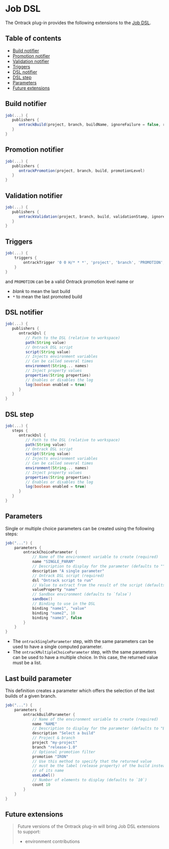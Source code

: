 Job DSL
=======

The Ontrack plug-in provides the following extensions to the [Job DSL](https://github.com/nemerosa/ontrack/wiki/DSL).

## Table of contents

* [Build notifier](#build-notifier)
* [Promotion notifier](#promotion-notifier)
* [Validation notifier](#validation-notifier)
* [Triggers](#triggers)
* [DSL notifier](#dsl-notifier)
* [DSL step](#dsl-step)
* [Parameters](#parameters)
* [Future extensions](#future-extensions)

## Build notifier

```groovy
job(...) {
   publishers {
      ontrackBuild(project, branch, buildName, ignoreFailure = false, runInfo = false)
   }
}
```

## Promotion notifier

```groovy
job(...) {
   publishers {
      ontrackPromotion(project, branch, build, promotionLevel)
   }
}
```

## Validation notifier

```groovy
job(...) {
   publishers {
      ontrackValidation(project, branch, build, validationStamp, ignoreFailure = false, runInfo = false)
   }
}
```

## Triggers

```groovy
job(...) {
    triggers {
        ontrackTrigger '0 0 H/* * *', 'project', 'branch', 'PROMOTION', 'VERSION'
    }
}
```

and `PROMOTION` can be a valid Ontrack promotion level name or

* _blank_ to mean the last build
* `*` to mean the last promoted build

## DSL notifier

```groovy
job(...) {
   publishers {
      ontrackDsl {
         // Path to the DSL (relative to workspace)
         path(String value)
         // Ontrack DSL script
         script(String value)
         // Injects environment variables
         // Can be called several times
         environment(String... names)
         // Inject property values
         properties(String properties)
         // Enables or disables the log
         log(boolean enabled = true)
      }
   }
}
```

## DSL step

```groovy
job(...) {
   steps {
      ontrackDsl {
         // Path to the DSL (relative to workspace)
         path(String value)
         // Ontrack DSL script
         script(String value)
         // Injects environment variables
         // Can be called several times
         environment(String... names)
         // Inject property values
         properties(String properties)
         // Enables or disables the log
         log(boolean enabled = true)
      }
   }
}
```

## Parameters

Single or multiple choice parameters can be created using the following steps:

```groovy
job("...") {
    parameters {
        ontrackChoiceParameter {
            // Name of the environment variable to create (required)
            name "SINGLE_PARAM"
            // Description to display for the parameter (defaults to "")
            description "A single parameter"
            // Ontrack DSL script (required)
            dsl "Ontrack script to run"
            // Value to extract from the result of the script (defaults to "name")
            valueProperty "name"
            // Sandbox environment (defaults to `false`)
            sandbox()
            // Binding to use in the DSL
            binding "name1", "value"
            binding "name2", 10
            binding "name3", false
        }
    }
}
```

* The `ontrackSingleParameter` step, with the same parameters can be used to have a single computed parameter.
* The `ontrackMultipleChoiceParameter` step, with the same parameters can be used to have a multiple choice. In this case, the returned value must be a list.

## Last build parameter

This definition creates a parameter which offers the selection of the last builds of a given branch.

```groovy
job("...") {
    parameters {
        ontrackBuildParameter {
            // Name of the environment variable to create (required)
            name "NAME"
            // Description to display for the parameter (defaults to "Build")
            description "Select a build"
            // Project & branch
            project "my-project"
            branch "release-1.0"
            // Optional promotion filter
            promotion "IRON"
            // Use this method to specify that the returned value
            // must be the label (release property) of the build instead
            // of its name
            useLabel()
            // Number of elements to display (defaults to `10`)
            count 10
        }
    }
}
```

## Future extensions

> Future versions of the Ontrack plug-in will bring Job DSL extensions to support:
> * environment contributions

